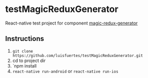 # testMagicReduxGenerator

React-native test project for component [magic-redux-generator](https://github.com/luisfuertes/magic-redux-generator)

## Instructions
1. `git clone https://github.com/luisfuertes/testMagicReduxGenerator.git`  
2. cd to project dir
3. `npm install
4. `react-native run-android` or `react-native run-ios` 
